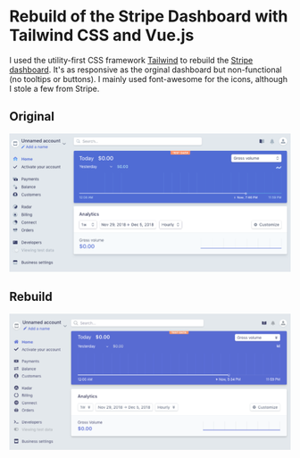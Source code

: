 Rebuild of the Stripe Dashboard with Tailwind CSS and Vue.js
============================================================

I used the utility-first CSS framework [Tailwind](https://tailwindcss.com/) to rebuild the [Stripe dashboard](https://dashboard.stripe.com/test/dashboard). It's as responsive as the orginal dashboard but non-functional (no tooltips or buttons). I mainly used font-awesome for the icons, although I stole a few from Stripe.

## Original
![Original](images/original.png)

## Rebuild
![Rebuild](images/tailwind-rebuild.png)

